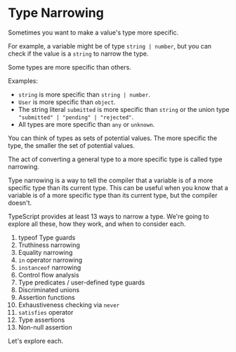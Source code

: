 # Type Narrowing

Sometimes you want to make a value's type more specific.

For example, a variable might be of type `string | number`, but you can check if the value is a `string` to narrow the type.

Some types are more specific than others.

Examples:

- `string` is more specific than `string | number`.
- `User` is more specific than `object`.
- The string literal `submitted` is more specific than `string` or the union type `"submitted" | "pending" | "rejected"`.
- All types are more specific than `any` or `unknown`.

You can think of types as sets of potential values. The more specific the type, the smaller the set of potential values.

The act of converting a general type to a more specific type is called type narrowing.

Type narrowing is a way to tell the compiler that a variable is of a more specific type than its current type. This can be useful when you know that a variable is of a more specific type than its current type, but the compiler doesn't.

TypeScript provides at least 13 ways to narrow a type. We're going to explore all these, how they work, and when to consider each.

1. typeof Type guards
2. Truthiness narrowing
3. Equality narrowing
4. `in` operator narrowing
5. `instanceof` narrowing
6. Control flow analysis
7. Type predicates / user-defined type guards
8. Discriminated unions
9. Assertion functions
10. Exhaustiveness checking via `never`
11. `satisfies` operator
12. Type assertions
13. Non-null assertion

Let's explore each.
